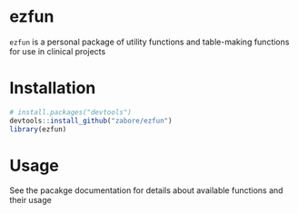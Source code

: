 # ezfun

`ezfun` is a personal package of utility functions and table-making functions for use in clinical projects

# Installation

``` r
# install.packages("devtools")
devtools::install_github("zabore/ezfun")
library(ezfun)
```

# Usage

See the pacakge documentation for details about available functions and their usage
